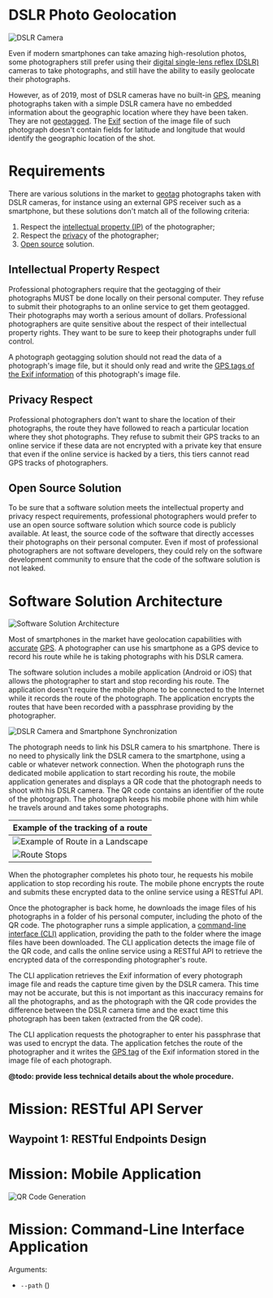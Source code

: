 # DSLR Photo Geolocation

![DSLR Camera](dslr_camera.png)

Even if modern smartphones can take amazing high-resolution photos, some photographers still prefer using their [digital single-lens reflex (DSLR)](https://en.wikipedia.org/wiki/Digital_single-lens_reflex_camera) cameras to take photographs, and still have the ability to easily geolocate their photographs.

However, as of 2019, most of DSLR cameras have no built-in [GPS](https://en.wikipedia.org/wiki/Global_Positioning_System), meaning photographs taken with a simple DSLR camera have no embedded information about the geographic location where they have been taken. They are not [geotagged](https://en.wikipedia.org/wiki/Geotagged_photograph). The [Exif](https://en.wikipedia.org/wiki/Exif) section of the image file of such photograph doesn't contain fields for latitude and longitude that would identify the geographic location of the shot.

# Requirements

There are various solutions in the market to [geotag](https://en.wikipedia.org/wiki/Geotagging) photographs taken with DSLR cameras, for instance using an external GPS receiver such as a smartphone, but these solutions don't match all of the following criteria:

1. Respect the [intellectual property (IP)](https://en.wikipedia.org/wiki/Intellectual_property) of the photographer;
1. Respect the [privacy](https://en.wikipedia.org/wiki/Privacy) of the photographer;
1. [Open source](https://en.wikipedia.org/wiki/Open_source) solution.

## Intellectual Property Respect

Professional photographers require that the geotagging of their photographs MUST be done locally on their personal computer. They refuse to submit their photographs to an online service to get them geotagged. Their photographs may worth a serious amount of dollars. Professional photographers are quite sensitive about the respect of their intellectual property rights. They want to be sure to keep their photographs under full control.

A photograph geotagging solution should not read the data of a photograph's image file, but it should only read and write the [GPS tags of the Exif information](https://sno.phy.queensu.ca/~phil/exiftool/TagNames/GPS.html) of this photograph's image file.

## Privacy Respect

Professional photographers don't want to share the location of their photographs, the route they have followed to reach a particular location where they shot photographs. They refuse to submit their GPS tracks to an online service if these data are not encrypted with a private key that ensure that even if the online service is hacked by a tiers, this tiers cannot read GPS tracks of photographers.

## Open Source Solution

To be sure that a software solution meets the intellectual property and privacy respect requirements, professional photographers would prefer to use an open source software solution which source code is publicly available. At least, the source code of the software that directly accesses their photographs on their personal computer. Even if most of professional photographers are not software developers, they could rely on the software development community to ensure that the code of the software solution is not leaked.

# Software Solution Architecture

![Software Solution Architecture](software_solution_architecture.png)

Most of smartphones in the market have geolocation capabilities with [accurate](https://spectrum.ieee.org/tech-talk/semiconductors/design/superaccurate-gps-chips-coming-to-smartphones-in-2018) [GPS](https://www.broadcom.com/company/news/product-releases/2302120). A photographer can use his smartphone as a GPS device to record his route while he is taking photographs with his DSLR camera.

The software solution includes a mobile application (Android or iOS) that allows the photographer to start and stop recording his route. The application doesn't require the mobile phone to be connected to the Internet while it records the route of the photograph. The application encrypts the routes that have been recorded with a passphrase providing by the photographer.

![DSLR Camera and Smartphone Synchronization](dslr_camera_and_smartphone_synchronization.jpg)

The photograph needs to link his DSLR camera to his smartphone. There is no need to physically link the DSLR camera to the smartphone, using a cable or whatever network connection. When the photograph runs the dedicated mobile application to start recording his route, the mobile application generates and displays a QR code that the photograph needs to shoot with his DSLR camera. The QR code contains an identifier of the route of the photograph. The photograph keeps his mobile phone with him while he travels around and takes some photographs.

| Example of the tracking of a route                      |
| ------------------------------------------------------- |
| ![Example of Route in a Landscape](route_landscape.png) |
| ![Route Stops](route_stops.png)                         |

When the photographer completes his photo tour, he requests his mobile application to stop recording his route. The mobile phone encrypts the route and submits these encrypted data to the online service using a RESTful API.

Once the photographer is back home, he downloads the image files of his photographs in a folder of his personal computer, including the photo of the QR code. The photographer runs a simple application, a [command-line interface (CLI)](https://en.wikipedia.org/wiki/Command-line_interface) application, providing the path to the folder where the image files have been downloaded. The CLI application detects the image file of the QR code, and calls the online service using a RESTful API to retrieve the encrypted data of the corresponding photographer's route.

The CLI application retrieves the Exif information of every photograph image file and reads the capture time given by the DSLR camera. This time may not be accurate, but this is not important as this inaccuracy remains for all the photographs, and as the photograph with the QR code provides the difference between the DSLR camera time and the exact time this photograph has been taken (extracted from the QR code).

The CLI application requests the photographer to enter his passphrase that was used to encrypt the data. The application fetches the route of the photographer and it writes the [GPS tag](https://www.awaresystems.be/imaging/tiff/tifftags/privateifd/gps.html) of the Exif information stored in the image file of each photograph.

**@todo: provide less technical details about the whole procedure.**

# Mission: RESTful API Server

## Waypoint 1: RESTful Endpoints Design

# Mission: Mobile Application

![QR Code Generation](qrcode_generation_with_smartphone.jpg)

# Mission: Command-Line Interface Application

Arguments:

- `--path` ()
